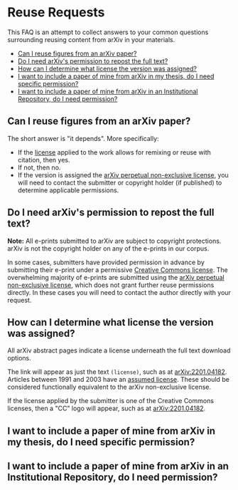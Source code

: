 Reuse Requests
==============

This FAQ is an attempt to collect answers to your common questions surrounding reusing content from arXiv in your materials. 

- [Can I reuse figures from an arXiv paper?](#figures) 
- [Do I need arXiv's permission to repost the full text?](#full_text)
- [How can I determine what license the version was assigned?](#what_license)
- [I want to include a paper of mine from arXiv in my thesis, do I need specific permission?](#thesis)
- [I want to include a paper of mine from arXiv in an Institutional Repository, do I need permission?](#ir)

<span name="figures"></span>
## Can I reuse figures from an arXiv paper?

The short answer is "it depends". More specifically: 
  - If the [license](license) applied to the work allows for remixing or reuse with citation, then yes. 
  - If not, then no. 
  - If the version is assigned the [arXiv perpetual non-exclusive license](https://arxiv.org/licenses/nonexclusive-distrib/1.0/), you will need to contact the submitter or copyright holder (if published) to determine applicable permissions. 

<span name="full_text"></span>
## Do I need arXiv's permission to repost the full text?

**Note:** All e-prints submitted to arXiv are subject to copyright protections. arXiv is not the copyright holder on any of the e-prints in our corpus. 

In some cases, submitters have provided permission in advance by submitting their e-print under a permissive [Creative Commons license](license#licenses-available). The overwhelming majority of e-prints are submitted using the [arXiv perpetual non-exclusive license](https://arxiv.org/licenses/nonexclusive-distrib/1.0/), which does not grant further reuse permissions directly. In these cases you will need to contact the author directly with your request.

<span name="what_license"></span>
## How can I determine what license the version was assigned?

All arXiv abstract pages indicate a license underneath the full text download options. 

The link will appear as just the text `(license)`, such as at [arXiv:2201.04182](https://arxiv.org/abs/2201.04182v2). Articles between 1991 and 2003 have an [assumed license](https://arxiv.org/licenses/assumed-1991-2003/license.html). These should be considered functionally equivalent to the arXiv non-exclusive license.  

If the license applied by the submitter is one of the Creative Commons licenses, then a "CC" logo will appear, such as at [arXiv:2201.04182](https://arxiv.org/abs/2201.04182v1). 

<span name="thesis"></span>
## I want to include a paper of mine from arXiv in my thesis, do I need specific permission?

<span name="ir"></span>
## I want to include a paper of mine from arXiv in an Institutional Repository, do I need permission?

